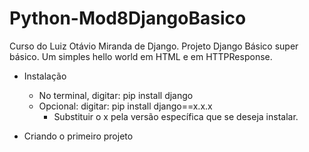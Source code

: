 # Python-Mod8DjangoBasico
Curso do Luiz Otávio Miranda de Django.
Projeto Django Básico super básico. Um simples hello world em HTML e em HTTPResponse.

- Instalação
    - No terminal, digitar: pip install django
    - Opcional: digitar: pip install django==x.x.x
        - Substituir o x pela versão específica que se deseja instalar.

- Criando o primeiro projeto